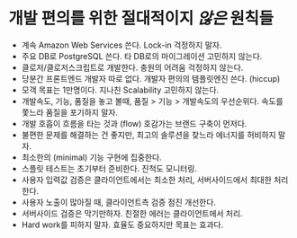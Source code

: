 # 개발 편의를 위한 절대적이지 *않은* 원칙들

* 계속 Amazon Web Services 쓴다. Lock-in 걱정하지 말자.
* 주요 DB로 PostgreSQL 쓴다. 타 DB로의 마이그레이션 고민하지 않는다.
* 클로저/클로저스크립트로 개발한다. 충원의 어려움 걱정하지 않는다.
* 당분간 프론트엔드 개발자 따로 없다. 개발자 편의의 템플릿엔진 쓴다. (hiccup)
* 모객 목표는 1만명이다. 지나친 Scalability 고민하지 않는다.
* 개발속도, 기능, 품질을 놓고 볼때, 품질 > 기능 > 개발속도의 우선순위다. 속도를 쫓느라 품질을 포기하지 말자.
* 개발 호흡이 흐름을 타는 것과 (flow) 호감가는 브랜드 구축이 먼저다.
* 불편한 문제를 해결하는 건 좋지만, 최고의 솔루션을 찾느라 에너지를 허비하지 말자.
* 최소한의 (minimal) 기능 구현에 집중한다.
* 스플릿 테스트는 초기부터 준비한다. 진척도 모니터링.
* 사용자 입력값 검증은 클라이언트에서는 최소한 처리, 서버사이드에서 최대한 처리한다.
 * 사용자 노출이 많아질 때, 클라이언트측 검증 점진 개선한다.
 * 서버사이드 검증은 막기만하자. 친절한 에러는 클라이언트에서 처리.
* Hard work를 피하지 말자. 효율도 중요하지만 목표는 효과다.
